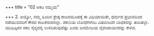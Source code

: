 +++
title = "02 ಅಕಟ ನಮ್ಮಯ"

+++
2. ಅಯ್ಯೋ, ನಮ್ಮ ಹಿಂದಿನ ಶ್ರೇಷ್ಠ ರಾಜಸಮೂಹಕ್ಕೆ ಈ ವಿಧಿಯಾಯಿತೇ, ಧರ್ಮದ ಪ್ರಭಾವದಿಂದ ನಡೆಯುವವರಿಗೆ ಕೌರವ ಕಂಟಕನಾದನಲ್ಲಾ. ಶಕುನಿಯ ಬೋಧೆಗಳೆಂಬ ವಿಷಬೀಜವೇ ಬಾಧಕವನ್ನು ತಂದಿತಲ್ಲಾ. ಯುಧಿಷ್ಠಿರನ ಸಕಲ ಸೈನ್ಯದಲ್ಲಿ ಉಳಿದಿರುವುದೆಷ್ಟು ಎಂದು ಜನಮೇಜಯ ವೈಶಂಪಾಯನರನ್ನು ಕೇಳಿದ.